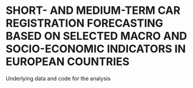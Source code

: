 # SHORT- AND MEDIUM-TERM CAR REGISTRATION FORECASTING BASED ON SELECTED MACRO AND SOCIO-ECONOMIC INDICATORS IN EUROPEAN COUNTRIES
Underlying data and code for the analysis 

